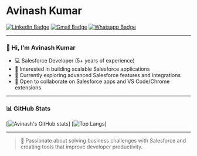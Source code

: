 # Avinash Kumar  

[![Linkedin Badge](https://img.shields.io/badge/-LinkedIn-blue?style=flat-square&logo=Linkedin&logoColor=white&link=https://www.linkedin.com/in/thisismravi/)](https://www.linkedin.com/in/thisismravi/)
[![Gmail Badge](https://img.shields.io/badge/-Gmail-red?style=flat-square&logo=Gmail&logoColor=white&link=mailto:avinash.haina@gmail.com)](mailto:avinash.haina@gmail.com)
[![Whatsapp Badge](https://img.shields.io/badge/-Chat-green?style=flat-square&logo=Whatsapp&logoColor=white&link=https://wa.me/+917991165920)](https://wa.me/+917991165920)  

---

### 👋 Hi, I’m Avinash Kumar

- 💻 Salesforce Developer (5+ years of experience)  
- 👀 Interested in building scalable Salesforce applications  
- 🌱 Currently exploring advanced Salesforce features and integrations  
- 🤝 Open to collaborate on Salesforce apps and VS Code/Chrome extensions  

---

### 📊 GitHub Stats

[![Avinash's GitHub stats](https://github-readme-stats.vercel.app/api?username=ThisisMrAvi&show_icons=true&theme=tokyonight)]
[![Top Langs](https://github-readme-stats.vercel.app/api/top-langs/?username=ThisisMrAvi&layout=compact&theme=tokyonight)]

---

> 🚀 Passionate about solving business challenges with Salesforce and creating tools that improve developer productivity.  
